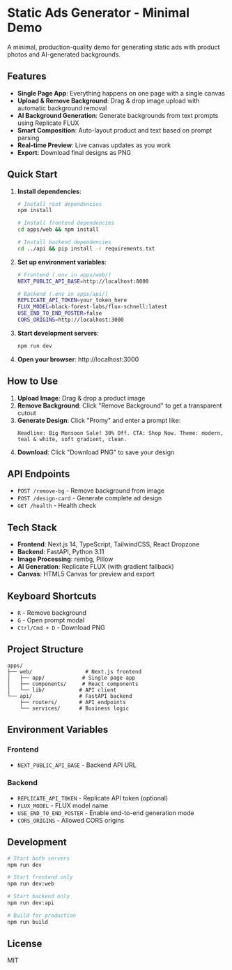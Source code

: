 # Static Ads Generator - Minimal Demo

A minimal, production-quality demo for generating static ads with product photos and AI-generated backgrounds.

## Features

- **Single Page App**: Everything happens on one page with a single canvas
- **Upload & Remove Background**: Drag & drop image upload with automatic background removal
- **AI Background Generation**: Generate backgrounds from text prompts using Replicate FLUX
- **Smart Composition**: Auto-layout product and text based on prompt parsing
- **Real-time Preview**: Live canvas updates as you work
- **Export**: Download final designs as PNG

## Quick Start

1. **Install dependencies**:
   ```bash
   # Install root dependencies
   npm install
   
   # Install frontend dependencies
   cd apps/web && npm install
   
   # Install backend dependencies
   cd ../api && pip install -r requirements.txt
   ```

2. **Set up environment variables**:
   ```bash
   # Frontend (.env in apps/web/)
   NEXT_PUBLIC_API_BASE=http://localhost:8000
   
   # Backend (.env in apps/api/)
   REPLICATE_API_TOKEN=your_token_here
   FLUX_MODEL=black-forest-labs/flux-schnell:latest
   USE_END_TO_END_POSTER=false
   CORS_ORIGINS=http://localhost:3000
   ```

3. **Start development servers**:
   ```bash
   npm run dev
   ```

4. **Open your browser**: http://localhost:3000

## How to Use

1. **Upload Image**: Drag & drop a product image
2. **Remove Background**: Click "Remove Background" to get a transparent cutout
3. **Generate Design**: Click "Promy" and enter a prompt like:
   ```
   Headline: Big Monsoon Sale! 30% Off. CTA: Shop Now. Theme: modern, teal & white, soft gradient, clean.
   ```
4. **Download**: Click "Download PNG" to save your design

## API Endpoints

- `POST /remove-bg` - Remove background from image
- `POST /design-card` - Generate complete ad design
- `GET /health` - Health check

## Tech Stack

- **Frontend**: Next.js 14, TypeScript, TailwindCSS, React Dropzone
- **Backend**: FastAPI, Python 3.11
- **Image Processing**: rembg, Pillow
- **AI Generation**: Replicate FLUX (with gradient fallback)
- **Canvas**: HTML5 Canvas for preview and export

## Keyboard Shortcuts

- `R` - Remove background
- `G` - Open prompt modal
- `Ctrl/Cmd + D` - Download PNG

## Project Structure

```
apps/
├── web/                 # Next.js frontend
│   ├── app/            # Single page app
│   ├── components/     # React components
│   └── lib/           # API client
└── api/               # FastAPI backend
    ├── routers/       # API endpoints
    └── services/      # Business logic
```

## Environment Variables

### Frontend
- `NEXT_PUBLIC_API_BASE` - Backend API URL

### Backend
- `REPLICATE_API_TOKEN` - Replicate API token (optional)
- `FLUX_MODEL` - FLUX model name
- `USE_END_TO_END_POSTER` - Enable end-to-end generation mode
- `CORS_ORIGINS` - Allowed CORS origins

## Development

```bash
# Start both servers
npm run dev

# Start frontend only
npm run dev:web

# Start backend only
npm run dev:api

# Build for production
npm run build
```

## License

MIT
